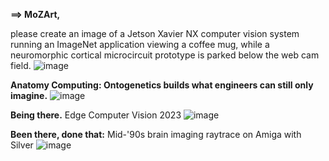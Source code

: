 **==> MoZArt,**

please create an image of a Jetson Xavier NX computer vision system running an ImageNet application viewing a coffee mug, while a neuromorphic cortical microcircuit prototype is parked below the web cam field.
![image](https://github.com/rtrelease/Jetson-Symbolics-Neuromorphics/assets/71346897/edda8734-d3e4-4f4d-8c07-df8b0f5c946b)


**Anatomy Computing: Ontogenetics builds what engineers can still only imagine.**
![image](https://github.com/rtrelease/Jetson-Symbolics-Neuromorphics/assets/71346897/1dea49a6-e39e-4bb1-b2a9-5af97c75434c)

**Being there.** Edge Computer Vision 2023
![image](https://github.com/rtrelease/Jetson-Symbolics-Neuromorphics/assets/71346897/33759cf2-db07-449b-8041-3a090d552328)

**Been there, done that:** Mid-'90s brain imaging raytrace on Amiga with Silver
![image](https://github.com/rtrelease/Jetson-Symbolics-Neuromorphics/assets/71346897/9927a171-5a4f-4798-93c5-341343915f3c)
